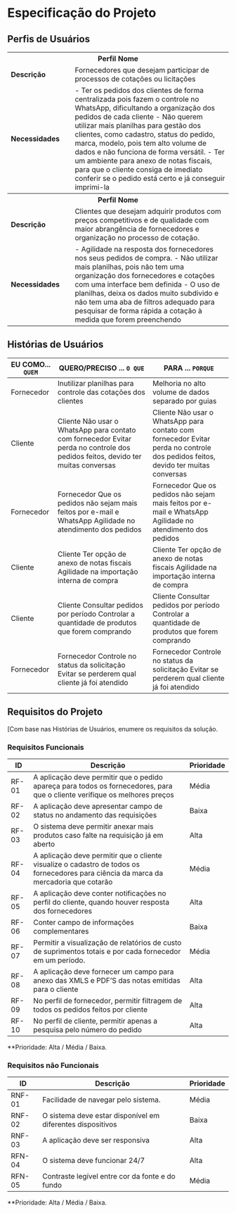 # Especificação do Projeto

## Perfis de Usuários


<table>
<tbody>
<tr align=center>
<th colspan="2">Perfil Nome </th>
</tr>
<tr>
<td width="150px"><b>Descrição</b></td>
<td width="600px">Fornecedores que desejam participar de processos de cotações ou licitações</td>
</tr>
<tr>
<td><b>Necessidades</b></td>
<td>-	Ter os pedidos dos clientes de forma centralizada pois fazem o controle no WhatsApp, dificultando a organização dos pedidos de cada cliente
-	Não querem utilizar mais planilhas para gestão dos clientes, como cadastro, status do pedido, marca, modelo, pois tem alto volume de dados e não funciona de forma versátil.
-	Ter um ambiente para anexo de notas fiscais, para que o cliente consiga de imediato conferir se o pedido está certo e já conseguir imprimi-la
</td>
</tr>
</tbody>
<tbody>
<tr align=center>
<th colspan="2">Perfil Nome </th>
</tr>
<tr>
<td width="150px"><b>Descrição</b></td>
<td width="600px">Clientes que desejam adquirir produtos com preços competitivos e de qualidade com maior abrangência de fornecedores e organização no processo de cotação. </td>
</tr>
<tr>
<td><b>Necessidades</b></td>
<td>-	Agilidade na resposta dos fornecedores nos seus pedidos de compra.
-	Não utilizar mais planilhas, pois não tem uma organização dos fornecedores e cotações com uma interface bem definida
-	O uso de planilhas, deixa os dados muito subdivido e não tem uma aba de filtros adequado para pesquisar de forma rápida a cotação à medida que forem preenchendo 
</td>
</tr>
</tbody>
</table>


## Histórias de Usuários




|EU COMO... `QUEM`   | QUERO/PRECISO ... `O QUE` |PARA ... `PORQUE`                 |
|--------------------|---------------------------|----------------------------------|
| Fornecedor                 | Inutilizar planilhas para controle das cotações dos clientes                       | Melhoria no alto volume de dados separado por guias                              |
| Cliente                  | Cliente 	Não usar o WhatsApp para contato com fornecedor	Evitar perda no controle dos pedidos feitos, devido ter muitas conversas                       | Cliente 	Não usar o WhatsApp para contato com fornecedor	Evitar perda no controle dos pedidos feitos, devido ter muitas conversas                              |
| Fornecedor                | Fornecedor	Que os pedidos não sejam mais feitos por e-mail e WhatsApp	Agilidade no atendimento dos pedidos                       | Fornecedor	Que os pedidos não sejam mais feitos por e-mail e WhatsApp	Agilidade no atendimento dos pedidos                              |
| Cliente                | Cliente	Ter opção de anexo de notas fiscais	Agilidade na importação interna de compra                       | Cliente	Ter opção de anexo de notas fiscais	Agilidade na importação interna de compra                              |
| Cliente                | Cliente	Consultar pedidos por período	Controlar a quantidade de produtos que forem comprando                       | Cliente	Consultar pedidos por período	Controlar a quantidade de produtos que forem comprando                              |
| Fornecedor                | Fornecedor	Controle no status da solicitação	Evitar se perderem qual cliente já foi atendido                       | Fornecedor	Controle no status da solicitação	Evitar se perderem qual cliente já foi atendido                              |


## Requisitos do Projeto

[Com base nas Histórias de Usuários, enumere os requisitos da solução. 

### Requisitos Funcionais


|ID    | Descrição                | Prioridade |
|-------|---------------------------------|----|
| RF-01 |  A aplicação deve permitir que o pedido apareça para todos os fornecedores, para que o cliente verifique os melhores preços | Média | 
| RF-02 |  A aplicação deve apresentar campo de status no andamento das requisições | Baixa |
| RF-03 |  O sistema deve permitir anexar mais produtos caso falte na requisição já em aberto | Alta |
| RF-04 |  A aplicação deve permitir que o cliente visualize o cadastro de todos os fornecedores para ciência da marca da mercadoria que cotarão | Média |
| RF-05 |  A aplicação deve conter notificações no perfil do cliente, quando houver resposta dos fornecedores  | Alta   |
| RF-06 |  Conter campo de informações complementares | Baixa |
| RF-07 |  Permitir a visualização de relatórios de custo de suprimentos totais e por cada fornecedor em um período. | Média |
| RF-08 |  A aplicação deve fornecer um campo para anexo das XMLS e PDF’S das notas emitidas para o cliente | Alta  |
| RF-09 |  No perfil de fornecedor, permitir filtragem de todos os pedidos feitos por cliente | Alta |
| RF-10 |  No perfil de cliente, permitir apenas a pesquisa pelo número do pedido  | Alta |

**Prioridade: Alta / Média / Baixa. 

### Requisitos não Funcionais



|ID      | Descrição               |Prioridade |
|--------|-------------------------|----|
| RNF-01 |  Facilidade de navegar pelo sistema.                    | Média   | 
| RNF-02 |  O sistema deve estar disponível em diferentes dispositivos                    | Baixa   | 
| RNF-03 |  A aplicação deve ser responsiva                    | Alta   | 
| RFN-04 |  O sistema deve funcionar 24/7                    | Alta   | 
| RFN-05 |  Contraste legível entre cor da fonte e do fundo                    | Média   | 

**Prioridade: Alta / Média / Baixa. 

 

 

